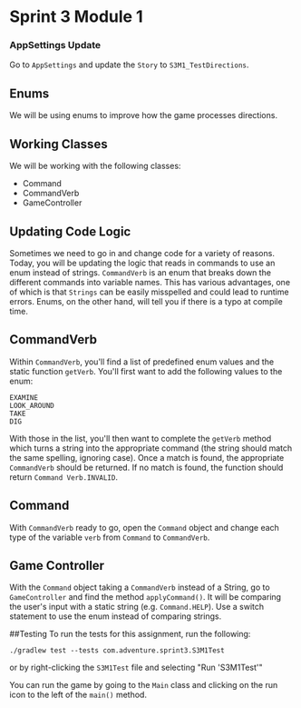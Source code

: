 # Sprint 3 Module 1

### AppSettings Update
Go to `AppSettings` and update the `Story` to `S3M1_TestDirections`.

## Enums
We will be using enums to improve how the game processes directions.

## Working Classes
We will be working with the following classes:
- Command
- CommandVerb
- GameController

## Updating Code Logic
Sometimes we need to go in and change code for a variety of reasons. Today, you will be updating the logic that reads in commands to use an enum instead of strings. `CommandVerb` is an enum that breaks down the different commands into variable names. This has various advantages, one of which is that `Strings` can be easily misspelled and could lead to runtime errors. Enums, on the other hand, will tell you if there is a typo at compile time.

## CommandVerb
Within `CommandVerb`, you'll find a list of predefined enum values and the static function `getVerb`. You'll first want to add the following values to the enum:

    EXAMINE
    LOOK_AROUND
    TAKE
    DIG

With those in the list, you'll then want to complete the `getVerb` method which turns a string into the appropriate command (the string should match the same spelling, ignoring case). Once a match is found, the appropriate `CommandVerb` should be returned. If no match is found, the function should return `Command Verb.INVALID`.

## Command
With `CommandVerb` ready to go, open the `Command` object and change each type of the variable `verb` from `Command` to `CommandVerb`.

## Game Controller
With the `Command` object taking a `CommandVerb` instead of a String, go to `GameController` and find the method `applyCommand()`. It will be comparing the user's input with a static string (e.g. `Command.HELP`). Use a switch statement to use the enum instead of comparing strings.

##Testing
To run the tests for this assignment, run the following:

`./gradlew test --tests com.adventure.sprint3.S3M1Test`

or by right-clicking the `S3M1Test` file and selecting "Run 'S3M1Test'"

You can run the game by going to the `Main` class and clicking on the run icon to the left of the `main()` method.